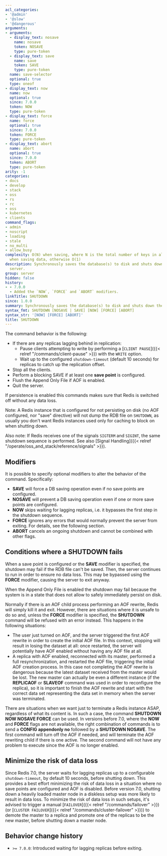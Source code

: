 ```yaml
---
acl_categories:
- '@admin'
- '@slow'
- '@dangerous'
arguments:
- arguments:
  - display_text: nosave
    name: nosave
    token: NOSAVE
    type: pure-token
  - display_text: save
    name: save
    token: SAVE
    type: pure-token
  name: save-selector
  optional: true
  type: oneof
- display_text: now
  name: now
  optional: true
  since: 7.0.0
  token: NOW
  type: pure-token
- display_text: force
  name: force
  optional: true
  since: 7.0.0
  token: FORCE
  type: pure-token
- display_text: abort
  name: abort
  optional: true
  since: 7.0.0
  token: ABORT
  type: pure-token
arity: -1
categories:
- docs
- develop
- stack
- oss
- rs
- rc
- oss
- kubernetes
- clients
command_flags:
- admin
- noscript
- loading
- stale
- no_multi
- allow_busy
complexity: O(N) when saving, where N is the total number of keys in all databases
  when saving data, otherwise O(1)
description: Synchronously saves the database(s) to disk and shuts down the Redis
  server.
group: server
hidden: false
history:
- - 7.0.0
  - Added the `NOW`, `FORCE` and `ABORT` modifiers.
linkTitle: SHUTDOWN
since: 1.0.0
summary: Synchronously saves the database(s) to disk and shuts down the Redis server.
syntax_fmt: SHUTDOWN [NOSAVE | SAVE] [NOW] [FORCE] [ABORT]
syntax_str: '[NOW] [FORCE] [ABORT]'
title: SHUTDOWN
---
```

The command behavior is the following:

* If there are any replicas lagging behind in replication:
  * Pause clients attempting to write by performing a [`CLIENT PAUSE`]({{< relref "/commands/client-pause" >}}) with the `WRITE` option.
  * Wait up to the configured `shutdown-timeout` (default 10 seconds) for replicas to catch up the replication offset.
* Stop all the clients.
* Perform a blocking SAVE if at least one **save point** is configured.
* Flush the Append Only File if AOF is enabled.
* Quit the server.

If persistence is enabled this commands makes sure that Redis is switched off
without any data loss.

Note: A Redis instance that is configured for not persisting on disk (no AOF
configured, nor "save" directive) will not dump the RDB file on `SHUTDOWN`, as
usually you don't want Redis instances used only for caching to block on when
shutting down.

Also note: If Redis receives one of the signals `SIGTERM` and `SIGINT`, the same shutdown sequence is performed.
See also [Signal Handling]({{< relref "/operate/oss_and_stack/reference/signals" >}}).

## Modifiers

It is possible to specify optional modifiers to alter the behavior of the command.
Specifically:

* **SAVE** will force a DB saving operation even if no save points are configured.
* **NOSAVE** will prevent a DB saving operation even if one or more save points are configured.
* **NOW** skips waiting for lagging replicas, i.e. it bypasses the first step in the shutdown sequence.
* **FORCE** ignores any errors that would normally prevent the server from exiting.
  For details, see the following section.
* **ABORT** cancels an ongoing shutdown and cannot be combined with other flags.

## Conditions where a SHUTDOWN fails

When a save point is configured or the **SAVE** modifier is specified, the shutdown may fail if the RDB file can't be saved.
Then, the server continues to run in order to ensure no data loss.
This may be bypassed using the **FORCE** modifier, causing the server to exit anyway.

When the Append Only File is enabled the shutdown may fail because the
system is in a state that does not allow to safely immediately persist
on disk.

Normally if there is an AOF child process performing an AOF rewrite, Redis
will simply kill it and exit.
However, there are situations where it is unsafe to do so and, unless the **FORCE** modifier is specified, the **SHUTDOWN** command will be refused with an error instead.
This happens in the following situations:

* The user just turned on AOF, and the server triggered the first AOF rewrite in order to create the initial AOF file. In this context, stopping will result in losing the dataset at all: once restarted, the server will potentially have AOF enabled without having any AOF file at all.
* A replica with AOF enabled, reconnected with its master, performed a full resynchronization, and restarted the AOF file, triggering the initial AOF creation process. In this case not completing the AOF rewrite is dangerous because the latest dataset received from the master would be lost. The new master can actually be even a different instance (if the **REPLICAOF** or **SLAVEOF** command was used in order to reconfigure the replica), so it is important to finish the AOF rewrite and start with the correct data set representing the data set in memory when the server was terminated.

There are situations when we want just to terminate a Redis instance ASAP, regardless of what its content is.
In such a case, the command **SHUTDOWN NOW NOSAVE FORCE** can be used.
In versions before 7.0, where the **NOW** and **FORCE** flags are not available, the right combination of commands is to send a **CONFIG appendonly no** followed by a **SHUTDOWN NOSAVE**.
The first command will turn off the AOF if needed, and will terminate the AOF rewriting child if there is one active.
The second command will not have any problem to execute since the AOF is no longer enabled.

## Minimize the risk of data loss

Since Redis 7.0, the server waits for lagging replicas up to a configurable `shutdown-timeout`, by default 10 seconds, before shutting down.
This provides a best effort minimizing the risk of data loss in a situation where no save points are configured and AOF is disabled.
Before version 7.0, shutting down a heavily loaded master node in a diskless setup was more likely to result in data loss.
To minimize the risk of data loss in such setups, it's advised to trigger a manual [`FAILOVER`]({{< relref "/commands/failover" >}}) (or [`CLUSTER FAILOVER`]({{< relref "/commands/cluster-failover" >}})) to demote the master to a replica and promote one of the replicas to be the new master, before shutting down a master node.

## Behavior change history

*   `>= 7.0.0`: Introduced waiting for lagging replicas before exiting.